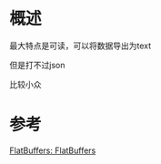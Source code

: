 # 概述

最大特点是可读，可以将数据导出为text

但是打不过json

比较小众

# 参考

[FlatBuffers: FlatBuffers](https://google.github.io/flatbuffers/)
